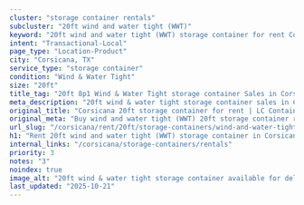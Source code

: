 ```yaml
---
cluster: "storage container rentals"
subcluster: "20ft wind and water tight (WWT)"
keyword: "20ft wind and water tight (WWT) storage container for rent Corsicana, TX"
intent: "Transactional-Local"
page_type: "Location-Product"
city: "Corsicana, TX"
service_type: "storage container"
condition: "Wind & Water Tight"
size: "20ft"
title_tag: "20ft 8p1 Wind & Water Tight storage container Sales in Corsicana | LC Container"
meta_description: "20ft wind & water tight storage container sales in Corsicana. Fast delivery, competitive pricing. Serving storage containers area. Quote ID: KZ0. Call (214) 524-4168 for your free quote today."
original_title: "Corsicana 20ft storage container for rent | LC Container"
original_meta: "Buy wind and water tight (WWT) 20ft storage container rent with local delivery in Corsicana, TX. LC Container — local Since 2003. Request a fast quote today."
url_slug: "/corsicana/rent/20ft/storage-containers/wind-and-water-tight-wwt"
h1: "Rent 20ft wind and water tight (WWT) storage container in Corsicana"
internal_links: "/corsicana/storage-containers/rentals"
priority: 3
notes: "3"
noindex: true
image_alt: "20ft wind & water tight storage container available for delivery in Corsicana"
last_updated: "2025-10-21"
---
```


<!-- TODO: Add unique city/inventory copy, images, and internal links here. -->
